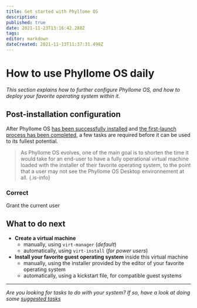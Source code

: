 ```yaml
---
title: Get started with Phyllome OS
description: 
published: true
date: 2021-11-23T13:16:42.288Z
tags: 
editor: markdown
dateCreated: 2021-11-13T11:37:31.498Z
---
```


# How to use Phyllome OS daily

*This section explains how to further configure Phyllome OS, and how to deploy your favorite operating system within it.*   

## Post-installation configuration

After Phyllome OS [has been successfully installed](/deploy/install) and [the first-launch process has been completed](/deploy/install#first-launch), a few tasks are required before it can be used to its fullest potential.

> As Phyllome OS evolves, one of the main goal is to shorten the time it would take for an end-user to have a fully operational virtual machine loaded with the installer of their favorite operating system, to the point that a user may not see the Phyllome OS Desktop environnement at all.
{.is-info}

### Correct 

Grant the current user 


## What to do next

* **Create a virtual machine**
  * manually, using `virt-manager` (*default*)
  * automatically, using `virt-install` (*for power users*)
* **Install your favorite guest operating system** inside this virtual machine
  * manually, using the installer provided by the editor of your favorite operating system 
  * automatically, using a kickstart file, for compatible guest systems

---

*Are you looking for tasks to do with your system? If so, have a look at doing some [suggested tasks](/gofurther)*

[^1]: Although, we very much encourage you to [hack it](https://github.com/PhyllomeOS/phyllomeos#how-to-hack-phyllome-os).